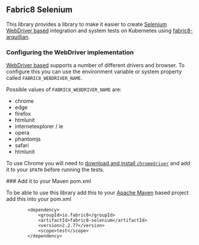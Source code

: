 ## Fabric8 Selenium 

This library provides a library to make it easier to create [Selenium WebDriver based](http://www.seleniumhq.org/projects/webdriver/) integration and system tests on Kubernetes using [fabric8-arquillian](https://github.com/fabric8io/fabric8/tree/master/components/fabric8-arquillian).

 
### Configuring the WebDriver implementation

[WebDriver based](http://www.seleniumhq.org/projects/webdriver/) supports a number of different drivers and browser. To configure this you can use the environment variable or system property called `FABRIC8_WEBDRIVER_NAME`.
 
Possible values of `FABRIC8_WEBDRIVER_NAME` are:
 
 * chrome
 * edge
 * firefox
 * htmlunit
 * internetexplorer / ie
 * opera
 * phantomjs
 * safari
 * htmlunit

To use Chrome you will need to [download and  install `chromedriver`](https://sites.google.com/a/chromium.org/chromedriver/downloads) and add it to your `$PATH` before running the tests.  

### Add it to your Maven pom.xml

To be able to use this library add this to your [Apache Maven](http://maven.apache.org/) based project add this into your pom.xml

            <dependency>
                <groupId>io.fabric8</groupId>
                <artifactId>fabric8-selenium</artifactId>
                <version>2.2.77</version>
                <scope>test</scope>
            </dependency>



